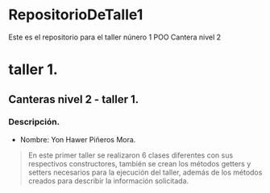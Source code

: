 # RepositorioDeTalle1
Este es el repositorio para el taller núnero 1  POO Cantera nivel 2
# taller 1.
## Canteras nivel 2 - taller 1.
### Descripción.
- Nombre: Yon Hawer Piñeros Mora.
> En este primer taller se realizaron 6 clases diferentes con sus respectivos constructores, también se crean los métodos getters y setters necesarios para la ejecución del taller, además de los métodos creados para describir la información solicitada.
